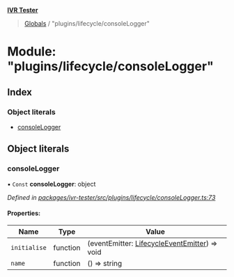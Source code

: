 **[IVR Tester](../README.md)**

> [Globals](../README.md) / "plugins/lifecycle/consoleLogger"

# Module: "plugins/lifecycle/consoleLogger"

## Index

### Object literals

* [consoleLogger](_plugins_lifecycle_consolelogger_.md#consolelogger)

## Object literals

### consoleLogger

▪ `Const` **consoleLogger**: object

*Defined in [packages/ivr-tester/src/plugins/lifecycle/consoleLogger.ts:73](https://github.com/SketchingDev/ivr-tester/blob/f35425d/packages/ivr-tester/src/plugins/lifecycle/consoleLogger.ts#L73)*

#### Properties:

Name | Type | Value |
------ | ------ | ------ |
`initialise` | function | (eventEmitter: [LifecycleEventEmitter](../interfaces/_plugins_lifecycle_lifecycleeventemitter_.lifecycleeventemitter.md)) => void |
`name` | function | () => string |
